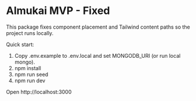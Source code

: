 # Almukai MVP - Fixed

This package fixes component placement and Tailwind content paths so the project runs locally.

Quick start:
1. Copy .env.example to .env.local and set MONGODB_URI (or run local mongo).
2. npm install
3. npm run seed
4. npm run dev

Open http://localhost:3000
